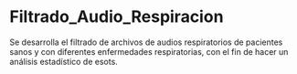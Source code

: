 # Filtrado_Audio_Respiracion
Se desarrolla el filtrado de archivos de audios respiratorios de pacientes sanos y con diferentes enfermedades respiratorias, con el fin de hacer un análisis estadístico de esots.
